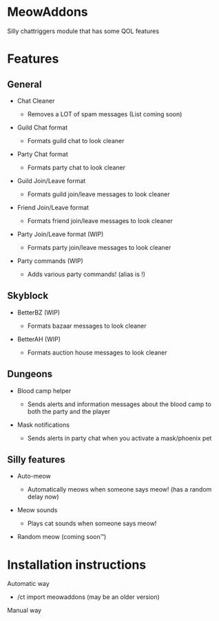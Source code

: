# MeowAddons
Silly chattriggers module that has some QOL features

# Features 

## General
 
- Chat Cleaner 
  - Removes a LOT of spam messages (List coming soon)

- Guild Chat format
  - Formats guild chat to look cleaner

- Party Chat format
  - Formats party chat to look cleaner

- Guild Join/Leave format
  - Formats guild join/leave messages to look cleaner

- Friend Join/Leave format
  - Formats friend join/leave messages to look cleaner

- Party Join/Leave format (WIP)
  - Formats party join/leave messages to look cleaner

- Party commands (WIP)
  - Adds various party commands! (alias is !)

## Skyblock

- BetterBZ (WIP)
  - Formats bazaar messages to look cleaner

- BetterAH (WIP)
  - Formats auction house messages to look cleaner

## Dungeons

- Blood camp helper
  - Sends alerts and information messages about the blood camp to both the party and the player

- Mask notifications
  - Sends alerts in party chat when you activate a mask/phoenix pet

## Silly features

- Auto-meow 
  - Automatically meows when someone says meow! (has a random delay now)

- Meow sounds
  - Plays cat sounds when someone says meow!

- Random meow (coming soon™)

# Installation instructions

Automatic way

- /ct import meowaddons (may be an older version)

Manual way


